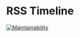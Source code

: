 # RSS Timeline

[![Maintainability](https://api.codeclimate.com/v1/badges/1a2b14bb3b3d5910cca7/maintainability)](https://codeclimate.com/github/PavelDeuce/frontend-project-lvl3/maintainability)
